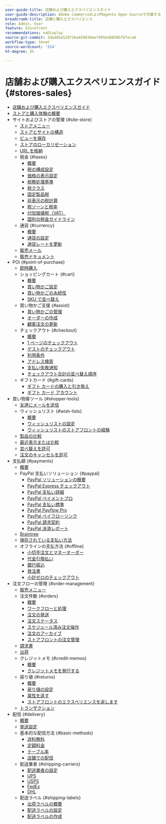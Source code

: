```yaml
---
user-guide-title: 店舗および購入エクスペリエンスガイド
user-guide-description: Adobe CommerceおよびMagento Open Sourceで作業するサイト管理者、カスタマーサービスエージェント、およびセールスマネージャーを対象とした包括的な情報です。
breadcrumb-title: 店舗と購入エクスペリエンス
role: Admin, User
feature: Storefront
recommendations: noDisplay
source-git-commit: 3dad65e528716a459839ee7995b38850bf6feca8
workflow-type: tm+mt
source-wordcount: '314'
ht-degree: 3%

---
```



# 店舗および購入エクスペリエンスガイド {#stores-sales}

+ [店舗および購入エクスペリエンスガイド](guide-overview.md)
+ [ストアと購入体験の概要](introduction.md)
+ サイトおよびストアの管理 {#site-store}
   + [ストアメニュー](stores-menu.md)
   + [ストアとサイトの構造](stores.md)
   + [ビューを保存](store-views.md)
   + [ストアのローカリゼーション](store-localize.md)
   + [URL を格納](store-urls.md)
   + 税金 {#taxes}
      + [概要](taxes.md)
      + [税の構成設定](tax-settings-general.md)
      + [価格の表示設定](display-settings.md)
      + [税務処理基準](tax-rules.md)
      + [税クラス](tax-class.md)
      + [固定製品税](fixed-product-tax.md)
      + [非表示の税計算](hidden-tax-calculation.md)
      + [税ゾーンと税率](tax-zones-rates.md)
      + [付加価値税（VAT）](vat.md)
      + [国別の税金ガイドライン](international-tax-guidelines.md)
   + 通貨 {#currency}
      + [概要](currency.md)
      + [通貨の設定](currency-configuration.md)
      + [通貨レートを更新](currency-update.md)
   + [販売メール](sales-email.md)
   + [販売ドキュメント](sales-documents.md)
+ POI {#point-of-purchase}
   + [即時購入](checkout-instant-purchase.md)
   + ショッピングカート {#cart}
      + [概要](cart.md)
      + [買い物かご設定](cart-configuration.md)
      + [買い物かごの永続性](cart-persistent.md)
      + [SKU で並べ替え](order-by-sku.md)
   + 買い物かご支援 {#assist}
      + [買い物かごの管理](shopping-assisted-cart-manage.md)
      + [オーダーの作成](customer-account-create-order.md)
      + [顧客注文の更新](order-update.md)
   + チェックアウト {#checkout}
      + [概要](checkout-process.md)
      + [1 ページのチェックアウト](checkout-one-page.md)
      + [ゲストのチェックアウト](checkout-guest.md)
      + [利用条件](terms-and-conditions.md)
      + [アドレス検索](checkout-address-search.md)
      + [支払い失敗通知](checkout-payment-failed-emails.md)
      + [チェックアウト合計の並べ替え順序](checkout-totals-sort-order.md)
   + ギフトカード {#gift-cards}
      + [ギフト カードの購入と引き換え](product-gift-card-workflow.md)
      + [ギフト カード アカウント](product-gift-card-accounts.md)
+ 買い物客ツール {#shopper-tools}
   + [友達にメールを送信](email-a-friend.md)
   + ウィッシュリスト {#wish-lists}
      + [概要](wishlists.md)
      + [ウィッシュリストの設定](wishlist-configuration.md)
      + [ウィッシュリストのストアフロントの経験](wishlist-storefront.md)
   + [製品の比較](product-compare.md)
   + [最近表示または比較](products-viewed-compared.md)
   + [並べ替えを許可](reorders-allow.md)
   + [注文のキャンセルを許可](cancel-allow.md)
+ 支払額 {#payments}
   + [概要](payments.md)
   + PayPal 支払いソリューション {#paypal}
      + [PayPal ソリューションの概要](paypal.md)
      + [PayPal Express チェックアウト](paypal-express-checkout.md)
      + [PayPal 支払い詳細](paypal-payments-advanced.md)
      + [PayPal ペイメントプロ](paypal-payments-pro.md)
      + [PayPal 支払い標準](paypal-payments-standard.md)
      + [PayPal Payflow Pro](paypal-payflow-pro.md)
      + [PayPal ペイフローリンク](paypal-payflow-link.md)
      + [PayPal 請求契約](paypal-billing-agreements.md)
      + [PayPal 決済レポート](paypal-settlement-reports.md)
   + [Braintree](braintree.md)
   + [保存されている支払い方法](stored-payment-methods.md)
   + オフラインの支払方法 {#offline}
      + [小切手注文とマネーオーダー](check-money-order.md)
      + [代金引換払い](cash-on-delivery.md)
      + [銀行振込](bank-transfer.md)
      + [発注書](purchase-order.md)
      + [小計ゼロのチェックアウト](zero-subtotal-checkout.md)
+ 注文フローの管理 {#order-management}
   + [販売メニュー](sales-menu.md)
   + 注文件数 {#orders}
      + [概要](orders.md)
      + [ワークフローと処理](order-processing.md)
      + [注文の発送](order-ship.md)
      + [注文ステータス](order-status.md)
      + [スケジュール済み注文操作](order-scheduled-operations.md)
      + [注文のアーカイブ](order-archive.md)
      + [ストアフロントの注文管理](orders-storefront.md)
   + [請求書](invoices.md)
   + [出荷](shipments.md)
   + クレジットメモ {#credit-memos}
      + [概要](credit-memos.md)
      + [クレジットメモを発行する](credit-memo-create.md)
   + 戻り値 {#returns}
      + [概要](returns.md)
      + [戻り値の設定](rma-configure.md)
      + [属性を返す](attributes-returns.md)
      + [ストアフロントのエクスペリエンスを返します](rma-customer-experience.md)
   + [トランザクション](transactions.md)
+ 配信 {#delivery}
   + [概要](delivery.md)
   + [発送設定](shipping-settings.md)
   + 基本的な配信方法 {#basic-methods}
      + [送料無料](shipping-free.md)
      + [定額料金](shipping-flat-rate.md)
      + [テーブル率](shipping-table-rate.md)
      + [店舗での配信](shipping-in-store-delivery.md)
   + 配送業者 {#shipping-carriers}
      + [配送業者の設定](carriers.md)
      + [UPS](ups.md)
      + [USPS](usps.md)
      + [FedEx](fedex.md)
      + [DHL](dhl.md)
   + 配送ラベル {#shipping-labels}
      + [出荷ラベルの概要](shipping-labels.md)
      + [配送ラベルの設定](shipping-label-configure.md)
      + [配送ラベルの作成](shipping-label-create.md)
